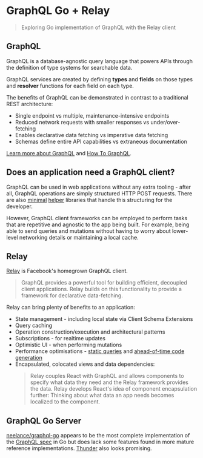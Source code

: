 # GraphQL Go + Relay

> Exploring Go implementation of GraphQL with the Relay client

## GraphQL
GraphQL is a database-agnostic query language that powers APIs through the
definition of type systems for searchable data.

GraphQL services are created by defining **types** and **fields** on those types
and **resolver** functions for each field on each type.

The benefits of GraphQL can be demonstrated in contrast to a traditional REST
architecture:
- Single endpoint vs multiple, maintenance-intensive endpoints
- Reduced network requests with smaller responses vs under/over-fetching
- Enables declarative data fetching vs imperative data fetching
- Schemas define entire API capabilities vs extraneous documentation

[Learn more about GraphQL](http://graphql.org/learn/) and
[How To GraphQL](https://www.howtographql.com).

## Does an application need a GraphQL client?
GraphQL can be used in web applications without any extra tooling - after all,
GraphQL operations are simply structured HTTP POST requests. There are also
[minimal](https://github.com/graphcool/graphql-request)
[helper](https://github.com/yoshuawuyts/nanogql) libraries that handle this
structuring for the developer.

However, GraphQL client frameworks can be employed to perform tasks that are
repetitive and agnostic to the app being built. For example, being able to
send queries and mutations without having to worry about lower-level networking
details or maintaining a local cache.

## Relay
[Relay](https://facebook.github.io/relay/docs/thinking-in-relay.html) is
Facebook's homegrown GraphQL client.

> GraphQL provides a powerful tool for building efficient, decoupled client
  applications. Relay builds on this functionality to provide a framework for
  declarative data-fetching.

Relay can bring plenty of benefits to an application:
  - State management - including local state via Client Schema Extensions
  - Query caching
  - Operation construction/execution and architectural patterns
  - Subscriptions - for realtime updates
  - Optimistic UI - when performing mutations
  - Performance optimisations -
    [static queries](https://facebook.github.io/relay/docs/babel-plugin-relay.html)
    and [ahead-of-time code generation](https://facebook.github.io/relay/docs/relay-compiler.html)
  - Encapsulated, colocated views and data dependencies:
    > Relay couples React with GraphQL and allows components to specify what data
      they need and the Relay framework provides the data.
      Relay develops React's idea of component encapsulation further:
      Thinking about what data an app needs becomes localized to the component.

## GraphQL Go Server
[neelance/graphql-go](https://github.com/neelance/graphql-go) appears to be the
most complete implementation of the [GraphQL spec](https://facebook.github.io/relay/docs/graphql-relay-specification.html)
in Go but does lack some features found in more mature reference implementations. [Thunder](https://github.com/samsarahq/thunder) also looks promising.

<!-- TODO - add more notes here! -->
